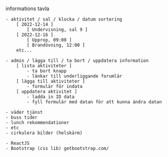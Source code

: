 informations tavla

	- aktivitet / sal / klocka / datum sortering
		[ 2022-12-14 ]
			[ Undervisning, sal 9 ]
		[ 2022-12-16 ]
			[ Upprop, 09:00 ]
			[ Brandövning, 12:00 ]
		etc...

	- admin / lägga till / ta bort / uppdatera information
		[ lista aktiviteter ]
			- ta bort knapp
			- länkar till underliggande forumlär
		[ lägga till aktiviteter ]
			- formulär för indata
		[ uppdatera aktivitet ]
			- ladda in ID data
			- fyll formulär med datan för att kunna ändra datan

	- väder tjänst
	- buss tider
	- lunch rekommendationer
	- etc
	- cirkulera bilder (helskärm)

	- ReactJS
	- Bootstrap (css lib) getbootstrap.com/
